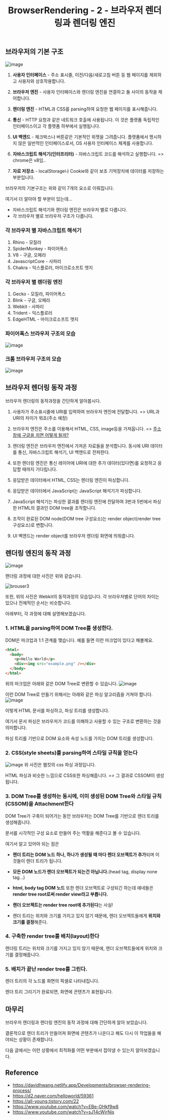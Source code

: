 ﻿---
published: true
title: "BrowserRendering - 2 - 브라우저 렌더링과 렌더링 엔진"
categories:
  - FrontEnd
tags:
  - FrontEnd
---

## 브라우저의 기본 구조

![image](https://user-images.githubusercontent.com/60723373/172888008-1bf37b90-f64b-4862-9b27-07c8792b0ce7.png)

1. **사용자 인터페이스** - 주소 표시줄, 이전/다음/새로고침 버튼 등 웹 페이지를 제외하고 사용자와 상호작용합니다.

2. **브라우저 엔진** - 사용자 인터페이스와 렌더링 엔진을 연결하고 둘 사이의 동작을 제어합니다.

3. **렌더링 엔진** - HTML과 CSS를 parsing하여 요청한 웹 페이지를 표시해줍니다.

4. **통신** - HTTP 요청과 같은 네트워크 호출에 사용됩니다. 이 것은 플랫폼 독립적인 인터페이스이고 각 플랫폼 하부에서 실행됩니다.

5. **UI 백엔드** - 체크박스나 버튼같은 기본적인 위젯을 그려줍니다. 플랫폼에서 명시하지 않은 일반적인 인터페이스로서, OS 사용자 인터페이스 체계를 사용합니다.

6. **자바스크립트 해석기(인터프리터)** - 자바스크립트 코드를 해석하고 실행합니다. => chrome은 v8임..

7. **자료 저장소** - localStorage나 Cookie와 같이 보조 기억장치에 데이터를 저장하는 부분입니다.

브라우저의 기본구조는 위와 같이 7개의 요소로 이뤄집니다.

여기서 더 알아야 할 부분이 있는데...

- 자바스크립트 해석기와 렌더링 엔진은 브라우저 별로 다릅니다.
- 각 브라우저 별로 브라우저 구조가 다릅니다.

### 각 브라우저 별 자바스크립트 해석기

1. Rhino - 모질라
2. SpiderMonkey - 파이어폭스
3. V8 - 구글, 오페라
4. JavascriptCore - 사파리
5. Chakra - 익스플로러, 마이크로소프트 엣지

### 각 브라우저 별 렌더링 엔진

1. Gecko - 모질라, 파이어폭스
2. Blink - 구글, 오페라
3. Webkit - 사파리
4. Trident - 익스플로러
5. EdgeHTML - 마이크로소프트 엣지

### 파이어폭스 브라우저 구조의 모습

![image](https://user-images.githubusercontent.com/60723373/172893452-61f4c497-b48c-4ff5-b48c-a783271d83f8.png)

### 크롬 브라우저 구조의 모습

![image](https://user-images.githubusercontent.com/60723373/172893522-e62610d1-0498-423a-ad8e-c7292927270a.png)

## 브라우저 렌더링 동작 과정

브라우저 렌더링의 동작과정을 간단하게 알아봅시다.

1.  사용자가 주소표시줄에 URI를 입력하여 브라우저 엔진에 전달합니다.
    => URL과 URI의 차이가 뭐죠(주소 예정)

2.  브라우저 엔진은 주소를 이용해서 HTML, CSS, image등을 가져옵니다.
    => [주소창에 구글을 치면 어떻게 될까?](https://suhwan2004.github.io/frontend/BrowserRendering1/)

3.  렌더링 엔진은 브라우저 엔진에서 가져온 자료들을 분석합니다. 동시에 URI 데이터를 통신, 자바스크립트 해석기, UI 백엔드로 전파한다.

4.  또한 렌더링 엔진은 통신 레이어에 URI에 대한 추가 데이터(있다면)를 요청하고 응답할 때까지 기다립니다.

5.  응답받은 데이터에서 HTML, CSS는 렌더링 엔진이 파싱합니다.

6.  응답받은 데이터에서 JavaScript는 JavaScript 해석기가 파싱합니다.

7.  JavaScript 해석기는 파싱한 결과를 렌더링 엔진에 전달하여 3번과 5번에서 파싱한 HTML의 결과인 DOM tree을 조작합니다.

8.  조작이 완료된 DOM node(DOM tree 구성요소)는 render object(render tree 구성요소)로 변합니다.

9.  UI 벡엔드는 render object를 브라우저 렌더링 화면에 띄워줍니다.

## 렌더링 엔진의 동작 과정

![image](https://user-images.githubusercontent.com/60723373/172893881-678a03b1-394f-46cb-9ab1-5d1ec5b91c26.png)

랜더링 과정에 대한 사진은 위와 같습니다.

![brouser3](https://d2.naver.com/content/images/2015/06/helloworld-59361-3.png)

또한, 위의 사진은 Webkit의 동작과정의 모습입니다. 각 브라우저별로 단어의 차이는 있으나 전체적인 순서는 비슷합니다.

아래부터, 각 과정에 대해 설명해보겠습니다.

### 1. HTML을 parsing하여 DOM Tree를 생성한다.

DOM은 마크업과 1:1 관계를 맺습니다. 예를 들면 이런 마크업이 있다고 해볼께요.

```html
<html>
  <body>
    <p>Hello World</p>
    <div><img src="example.png" /></div>
  </body>
</html>
```

위의 마크업은 아래와 같은 DOM Tree로 변환할 수 있습니다.
![image](https://user-images.githubusercontent.com/60723373/172902952-ca6c4886-9bc5-475c-9089-cf88463af567.png)

이런 DOM Tree로 만들기 위해서는 아래와 같은 파싱 알고리즘을 거쳐야 합니다.
![image](https://user-images.githubusercontent.com/60723373/172903458-0ce1e00e-f0df-47ce-aa39-6f6e905d3c14.png)

이렇게 HTML 문서를 파싱하고, 파싱 트리를 생성합니다.

여기서 문서 파싱은 브라우저가 코드를 이해하고 사용할 수 있는 구조로 변환하는 것을 의미합니다.

파싱 트리를 기반으로 DOM 요소와 속성 노드를 가지는 DOM 트리를 생성합니다.

### 2. CSS(style sheets)를 parsing하여 스타일 규칙을 얻는다

![image](https://user-images.githubusercontent.com/60723373/172904762-c027568f-d67c-43e0-8320-9118f86e8c5b.png)
위 사진은 웹킷의 css 파싱 과정입니다.

HTML 파싱과 비슷한 느낌으로 CSS또한 파싱해줍니다.
=> 그 결과로 CSSOM이 생성됩니다.

### 3. DOM Tree를 생성하는 동시에, 이미 생성된 DOM Tree와 스타일 규칙(CSSOM)을 Attachment한다

DOM Tree가 구축이 되어가는 동안 브라우저는 DOM Tree를 기반으로 렌더 트리를 생성해줍니다.

문서를 시각적인 구성 요소로 만들어 주는 역활을 해준다고 볼 수 있습니다.

여기서 알고 있어야 되는 점은

- **렌더 트리는 DOM 노드 하나, 하나가 생성될 때 마다 렌더 오브젝트가 추가**되며 이 것들이 렌더 트리가 됩니다.

- **모든 DOM 노드가 렌더 오브젝트가 되는건 아닙니다.**(head tag, display none tag...)

- **html, body tag DOM 노드** 또한 렌더 오브젝트로 구성되긴 하는데 얘네들은 **render tree root로써 render view라고 부릅니다.**

- **렌더 오브젝트는 render tree root에 추가된다**는 사실!

- 렌더 트리는 위치와 크기를 가지고 있지 않기 때문에, 렌더 오브젝트들에게 **위치와 크기를 결정**해준다.

### 4. 구축한 render tree를 배치(layout)한다

렌더링 트리는 위치와 크기를 가지고 있지 않기 때문에, 렌더 오브젝트들에게 위치와 크기를 결정해줍니다.

### 5. 배치가 끝난 render tree를 그린다.

렌더 트리의 각 노드를 화면의 픽셀로 나타내집니다.

렌더 트리 그리기가 완료되면, 화면에 콘텐츠가 표현됩니다.

## 마무리

브라우저 렌더링과 렌더링 엔진의 동작 과정에 대해 간단하게 알아 보았습니다.

결론적으로 렌더 트리가 만들어져 화면에 콘텐츠가 나온다고 해도 다시 이 작업들을 해야되는 상황이 존재합니다.

다음 글에서는 이런 상황에서 최적화를 어떤 부분에서 잡아낼 수 있는지 알아보겠습니다.

## Reference

- https://davidhwang.netlify.app/Developments/browser-rendering-process/
- https://d2.naver.com/helloworld/59361
- https://all-young.tistory.com/22
- https://www.youtube.com/watch?v=EBe-OHkf9w8
- https://www.youtube.com/watch?v=sJ14cWjrNis
